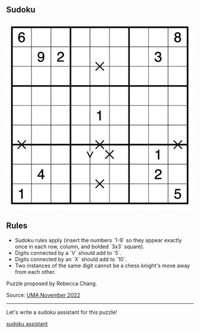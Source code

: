 <base href="./sudoku/">

## Sudoku

![puzzle](./puzzle.png)

## Rules

* Sudoku rules apply (insert the numbers \`1-9\` so they appear exactly once in each row, column, and bolded \`3x3\` square).
* Digits connected by a \`V\` should add to \`5\`.
* Digits connected by an \`X\` should add to \`10\`.
* Two instances of the same digit cannot be a chess knight's move away from each other.

Puzzle proposed by Rebecca Chang.

Source: [UMA November 2022](http://uma.mit.edu/puzzle)

***

Let's write a sudoku assistant for this puzzle!

[sudoku assistant](./solver.html)